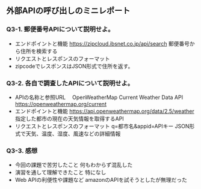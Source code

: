 ## 外部APIの呼び出しのミニレポート
### Q3-1. 郵便番号APIについて説明せよ。
* エンドポイントと機能
  https://zipcloud.ibsnet.co.jp/api/search
  郵便番号から住所を検索する
* リクエストとレスポンスのフォーマット
* zipcodeでレスポンスはJSON形式で住所を返す。
### Q3-2. 各自で調査したAPIについて説明せよ。
* APIの名称と参照URL
  　OpenWeatherMap Current Weather Data API
  　https://openweathermap.org/current
* エンドポイントと機能
  https://api.openweathermap.org/data/2.5/weather
　指定した都市の現在の天気情報を取得するAPI
* リクエストとレスポンスのフォーマット
  q=都市名&appid=APIキー
  JSON形式で天気、温度、湿度、風速などの詳細情報
### Q3-3. 感想
* 今回の課題で苦労したこと
  何もわからず混乱した
* 演習を通して理解できたこと
  特になし
* Web APIの利便性や課題など
amazonのAPIを試そうとしたが無理だった
